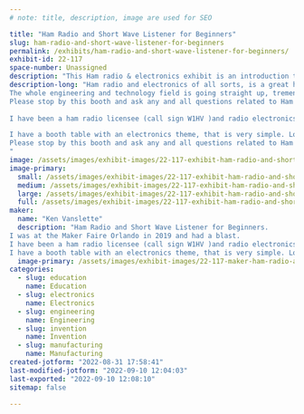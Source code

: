 ```yaml
---
# note: title, description, image are used for SEO

title: "Ham Radio and Short Wave Listener for Beginners"
slug: ham-radio-and-short-wave-listener-for-beginners
permalink: /exhibits/ham-radio-and-short-wave-listener-for-beginners/
exhibit-id: 22-117
space-number: Unassigned
description: "This Ham radio & electronics exhibit is an introduction to the whole exciting field of electronics."
description-long: "Ham radio and electronics of all sorts, is a great hobby, and for many a wonderful career choice.
The whole engineering and technology field is going straight up, tremendous opportunities abound, but the time to start in this techie field is now.
Please stop by this booth and ask any and all questions related to Ham radio
 
I have been a ham radio licensee (call sign W1HV )and radio electronics enthusiast for many years and want to share my hobby and career experiences with all Maker Faire attendees. young and old alike.

I have a booth table with an electronics theme, that is very simple. Lots of handouts and demo radios to spark interest.  I wear my Electro Dude cape and Captain capacitor hat.. 
Please stop by this booth and ask any and all questions related to Ham radio, how to start, classes of licenses available, how to study and get a call sign & license, how to set up a station and antenna, and how to get on the air with your own radio station. and lots more.
"
image: /assets/images/exhibit-images/22-117-exhibit-ham-radio-and-short-wave-listener-for-beginners-43-electrodude-cape-11-10-2019a-5579-large.jpg
image-primary: 
  small: /assets/images/exhibit-images/22-117-exhibit-ham-radio-and-short-wave-listener-for-beginners-43-electrodude-cape-11-10-2019a-5579-small.jpg
  medium: /assets/images/exhibit-images/22-117-exhibit-ham-radio-and-short-wave-listener-for-beginners-43-electrodude-cape-11-10-2019a-5579-medium.jpg
  large: /assets/images/exhibit-images/22-117-exhibit-ham-radio-and-short-wave-listener-for-beginners-43-electrodude-cape-11-10-2019a-5579-large.jpg
  full: /assets/images/exhibit-images/22-117-exhibit-ham-radio-and-short-wave-listener-for-beginners-43-electrodude-cape-11-10-2019a-5579-full.jpg
maker: 
  name: "Ken Vanslette"
  description: "Ham Radio and Short Wave Listener for Beginners.
I was at the Maker Faire Orlando in 2019 and had a blast.
I have been a ham radio licensee (call sign W1HV )and radio electronics enthusiast for many years and want to share my hobby and career experiences with all Maker Faire attendees. young and old alike.
I have a booth table with an electronics theme, that is very simple. Lots of handouts and demo radios to spark interest.  I wear my Electro Dude cape and Captain capacitor hat..  Thanks for all you do for Maker Faire 2022"
  image-primary: /assets/images/exhibit-images/22-117-maker-ham-radio-and-short-wave-listener-for-beginners-electrodude-cape-11-10-2019a-medium.jpg
categories: 
  - slug: education
    name: Education
  - slug: electronics
    name: Electronics
  - slug: engineering
    name: Engineering
  - slug: invention
    name: Invention
  - slug: manufacturing
    name: Manufacturing
created-jotform: "2022-08-31 17:58:41"
last-modified-jotform: "2022-09-10 12:04:03"
last-exported: "2022-09-10 12:08:10"
sitemap: false

---
```

